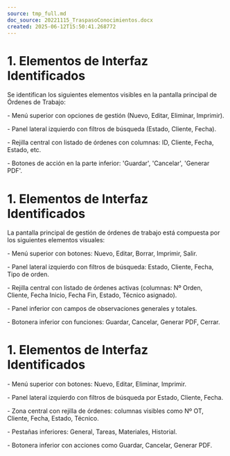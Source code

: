 ```yaml
---
source: tmp_full.md
doc_source: 20221115_TraspasoConocimientos.docx
created: 2025-06-12T15:50:41.268772
---
```

# 1. Elementos de Interfaz Identificados

Se identifican los siguientes elementos visibles en la pantalla
principal de Órdenes de Trabajo:

\- Menú superior con opciones de gestión (Nuevo, Editar, Eliminar,
Imprimir).

\- Panel lateral izquierdo con filtros de búsqueda (Estado, Cliente,
Fecha).

\- Rejilla central con listado de órdenes con columnas: ID, Cliente,
Fecha, Estado, etc.

\- Botones de acción en la parte inferior: 'Guardar', 'Cancelar',
'Generar PDF'.

# 1. Elementos de Interfaz Identificados

La pantalla principal de gestión de órdenes de trabajo está compuesta
por los siguientes elementos visuales:

\- Menú superior con botones: Nuevo, Editar, Borrar, Imprimir, Salir.

\- Panel lateral izquierdo con filtros de búsqueda: Estado, Cliente,
Fecha, Tipo de orden.

\- Rejilla central con listado de órdenes activas (columnas: Nº Orden,
Cliente, Fecha Inicio, Fecha Fin, Estado, Técnico asignado).

\- Panel inferior con campos de observaciones generales y totales.

\- Botonera inferior con funciones: Guardar, Cancelar, Generar PDF,
Cerrar.

# 1. Elementos de Interfaz Identificados

\- Menú superior con botones: Nuevo, Editar, Eliminar, Imprimir.

\- Panel lateral izquierdo con filtros de búsqueda por Estado, Cliente,
Fecha.

\- Zona central con rejilla de órdenes: columnas visibles como Nº OT,
Cliente, Fecha, Estado, Técnico.

\- Pestañas inferiores: General, Tareas, Materiales, Historial.

\- Botonera inferior con acciones como Guardar, Cancelar, Generar PDF.

